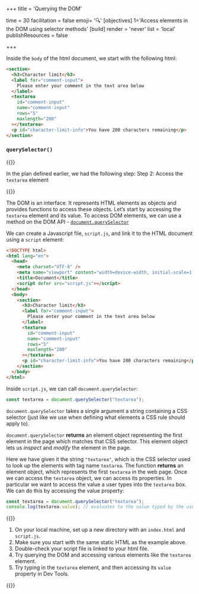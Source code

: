 +++
title = 'Querying the DOM'

time = 30
facilitation = false
emoji= '🔍'
[objectives]
    1='Access elements in the DOM using selector methods'
[build]
  render = 'never'
  list = 'local'
  publishResources = false

+++

Inside the `body` of the html document, we start with the following html:

```html
<section>
  <h3>Character limit</h3>
  <label for="comment-input">
    Please enter your comment in the text area below
  </label>
  <textarea
    id="comment-input"
    name="comment-input"
    rows="5"
    maxlength="200"
  ></textarea>
  <p id="character-limit-info">You have 200 characters remaining</p>
</section>
```

### `querySelector()`

{{<note title="recall" type="tip">}}

In the plan defined earlier, we had the following step:
Step 2: Access the `textarea` element

{{</note>}}

The DOM is an interface. It represents HTML elements as objects and provides functions to access these objects. Let’s start by accessing the `textarea` element and its value. To access DOM elements, we can use a method on the DOM API - [`document.querySelector`](https://developer.mozilla.org/en-US/docs/Web/API/Document/querySelector)

We can create a Javascript file, `script.js`, and link it to the HTML document using a `script` element:

```html {linenos=table,linenostart=1 hl_lines=["7"]}
<!DOCTYPE html>
<html lang="en">
  <head>
    <meta charset="UTF-8" />
    <meta name="viewport" content="width=device-width, initial-scale=1.0" />
    <title>Document</title>
    <script defer src="script.js"></script>
  </head>
  <body>
    <section>
      <h3>Character limit</h3>
      <label for="comment-input">
        Please enter your comment in the text area below
      </label>
      <textarea
        id="comment-input"
        name="comment-input"
        rows="5"
        maxlength="200"
      ></textarea>
      <p id="character-limit-info">You have 200 characters remaining</p>
    </section>
  </body>
</html>
```

Inside `script.js`, we can call `document.querySelector`:

```js
const textarea = document.querySelector("textarea");
```

`document.querySelector` takes a single argument a string containing a CSS selector (just like we use when defining what elements a CSS rule should apply to).

`document.querySelector` **returns** an element object representing the first element in the page which matches that CSS selector. This element object lets us _inspect_ and _modify_ the element in the page.

Here we have given it the string `"textarea"`, which is the CSS selector used to look up the elements with tag name `textarea`. The function **returns** an element object, which represents the first `textarea` in the web page. Once we can access the `textarea` object, we can access its properties. In particular we want to access the value a user types into the `textarea` box. We can do this by accessing the value property:

```js
const textarea = document.querySelector("textarea");
console.log(textarea.value); // evaluates to the value typed by the user
```

{{<note type="activity" title="🖲️ Follow along">}}

1. On your local machine, set up a new directory with an `index.html` and `script.js`.
2. Make sure you start with the same static HTML as the example above.
3. Double-check your script file is linked to your html file.
4. Try querying the DOM and accessing various elements like the `textarea` element.
5. Try typing in the `textarea` element, and then accessing its `value` property in Dev Tools.

{{</note>}}
